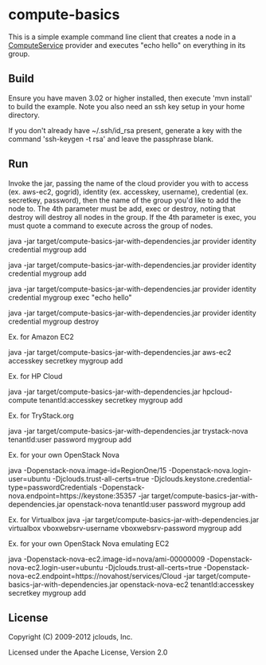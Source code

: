 # compute-basics

This is a simple example command line client that creates a node in a [ComputeService](http://code.google.com/p/jclouds/wiki/ComputeGuide) provider and executes "echo hello" on everything in its group.

## Build

Ensure you have maven 3.02 or higher installed, then execute 'mvn install' to build the example.  Note you also need an ssh key setup in your home directory.

If you don't already have ~/.ssh/id_rsa present, generate a key with the command 'ssh-keygen -t rsa' and leave the passphrase blank.

## Run

Invoke the jar, passing the name of the cloud provider you with to access (ex. aws-ec2, gogrid), identity (ex. accesskey, username), credential (ex. secretkey, password), then the name of the group you'd like to add the node to. The 4th parameter must be add, exec or destroy, noting that destroy will destroy all nodes in the group. If the 4th parameter is exec, you must quote a command to execute across the group of nodes.

java -jar target/compute-basics-jar-with-dependencies.jar provider identity credential mygroup add

java -jar target/compute-basics-jar-with-dependencies.jar provider identity credential mygroup add

java -jar target/compute-basics-jar-with-dependencies.jar provider identity credential mygroup exec "echo hello"

java -jar target/compute-basics-jar-with-dependencies.jar provider identity credential mygroup destroy

Ex. for Amazon EC2

java -jar target/compute-basics-jar-with-dependencies.jar aws-ec2 accesskey secretkey mygroup add

Ex. for HP Cloud

java -jar target/compute-basics-jar-with-dependencies.jar hpcloud-compute tenantId:accesskey secretkey mygroup add

Ex. for TryStack.org

java -jar target/compute-basics-jar-with-dependencies.jar trystack-nova tenantId:user password mygroup add

Ex. for your own OpenStack Nova

java -Dopenstack-nova.image-id=RegionOne/15 -Dopenstack-nova.login-user=ubuntu -Djclouds.trust-all-certs=true -Djclouds.keystone.credential-type=passwordCredentials -Dopenstack-nova.endpoint=https://keystone:35357 -jar target/compute-basics-jar-with-dependencies.jar openstack-nova tenantId:user password mygroup add

Ex. for Virtualbox
java -jar target/compute-basics-jar-with-dependencies.jar virtualbox vboxwebsrv-username vboxwebsrv-password mygroup add

Ex. for your own OpenStack Nova emulating EC2

java -Dopenstack-nova-ec2.image-id=nova/ami-00000009 -Dopenstack-nova-ec2.login-user=ubuntu -Djclouds.trust-all-certs=true -Dopenstack-nova-ec2.endpoint=https://novahost/services/Cloud -jar target/compute-basics-jar-with-dependencies.jar openstack-nova-ec2 tenantId:accesskey secretkey mygroup add

## License

Copyright (C) 2009-2012 jclouds, Inc.

Licensed under the Apache License, Version 2.0 
